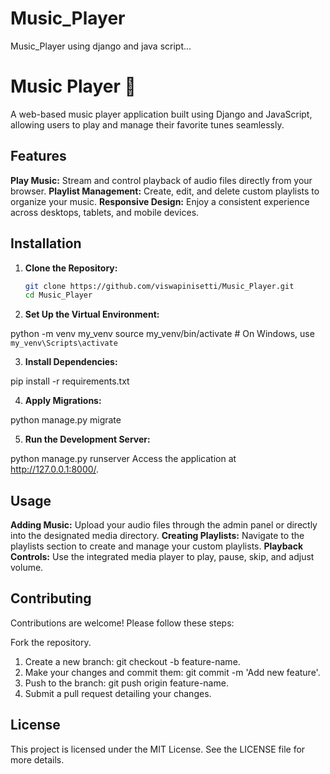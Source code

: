 # Music_Player
Music_Player using django and java script...

# Music Player 🎵

A web-based music player application built using Django and JavaScript, allowing users to play and manage their favorite tunes seamlessly.

## Features

**Play Music:** Stream and control playback of audio files directly from your browser.
**Playlist Management:** Create, edit, and delete custom playlists to organize your music.
**Responsive Design:** Enjoy a consistent experience across desktops, tablets, and mobile devices.

## Installation

1. **Clone the Repository:**
   ```bash
   git clone https://github.com/viswapinisetti/Music_Player.git
   cd Music_Player

 2.  **Set Up the Virtual Environment:**

python -m venv my_venv
source my_venv/bin/activate  # On Windows, use `my_venv\Scripts\activate`

3.  **Install Dependencies:**

pip install -r requirements.txt

4.  **Apply Migrations:**

python manage.py migrate

5.  **Run the Development Server:**

python manage.py runserver
Access the application at http://127.0.0.1:8000/.

## Usage

**Adding Music:** Upload your audio files through the admin panel or directly into the designated media directory.
**Creating Playlists:** Navigate to the playlists section to create and manage your custom playlists.
**Playback Controls:** Use the integrated media player to play, pause, skip, and adjust volume.

## Contributing
Contributions are welcome! Please follow these steps:

Fork the repository.

1. Create a new branch: git checkout -b feature-name.
2. Make your changes and commit them: git commit -m 'Add new feature'.
3. Push to the branch: git push origin feature-name.
4. Submit a pull request detailing your changes.

## License

This project is licensed under the MIT License. See the LICENSE file for more details.


